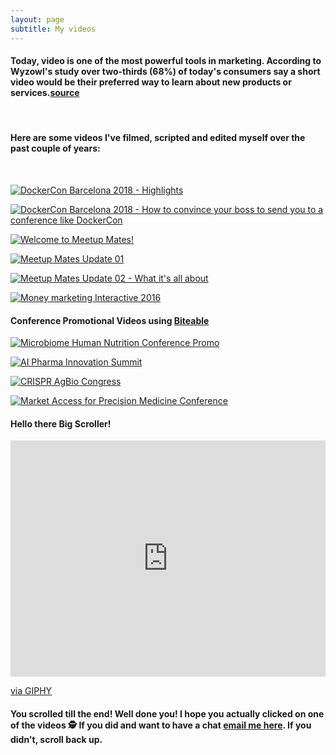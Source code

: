 ```yaml
---
layout: page
subtitle: My videos
---
```

<h4>Today, video is one of the most powerful tools in marketing. According to Wyzowl's study over two-thirds (68%) of today's consumers say a short video would be their preferred way to learn about new products or services.<a href="https://www.wyzowl.com/video-marketing-statistics-2019/" target="_blank">source</a></h4>
<br>
<h4>Here are some videos I've filmed, scripted and edited myself over the past couple of years:</h4>
<br>

[![DockerCon Barcelona 2018 - Highlights](https://i.ibb.co/kD6PCJL/https-i-ytimg-com-vi-ZSg-BCLf-Ml2k-maxresdefault.jpg)](https://www.youtube.com/watch?v=ZSgBCLfMl2k "DockerCon Barcelona 2018")

[![DockerCon Barcelona 2018 - How to convince your boss to send you to a conference like DockerCon](https://i.ibb.co/RPjhttK/https-i-ytimg-com-vi-Qb-ZB9suus-RQ-maxresdefault.jpg)](https://www.youtube.com/watch?v=QbZB9suusRQ "DockerCon Barcelona 2018 - How to convince your boss to send you to a conference like DockerCon")

[![Welcome to Meetup Mates!](https://i.ibb.co/pj1B0jx/https-i-ytimg-com-vi-X6suu-FJp7-JY-maxresdefault.jpg)](https://www.youtube.com/watch?v=X6suuFJp7JY "Welcome to Meetup Mates!")

[![Meetup Mates Update 01](https://i.ibb.co/P4D3sCc/https-i-ytimg-com-vi-k-Id-Gt6-FPKEA-maxresdefault.jpg)](https://www.youtube.com/watch?v=kIdGt6FPKEA "Meetup Mates Update 01")

[![Meetup Mates Update 02 - What it's all about](https://i.ibb.co/dB9Rbhf/https-i-ytimg-com-vi-G-k-Kl2-Db9-Gg-maxresdefault.jpg)](https://www.youtube.com/watch?v=G-kKl2Db9Gg "Meetup Mates Update 02 - What it's all about")

[![Money marketing Interactive 2016](https://i.ibb.co/T0RjGWP/https-i-ytimg-com-vi-7-TTu-Orz5-FBg-maxresdefault.jpg)](https://youtu.be/7TTuOrz5FBg "Money marketing Interactive 2016")

<h4>Conference Promotional Videos using <a href="https://biteable.com" target="_blank">Biteable</a></h4>

[![Microbiome Human Nutrition Conference Promo](https://i.ibb.co/fHtnbn6/https-i-ytimg-com-vi-3-Nt-MAwo-Tx-A-maxresdefault.jpg)](https://www.youtube.com/watch?v=_3NtMAwoTxA "Microbiome Human Nutrition Conference Promo")

[![AI Pharma Innovation Summit](https://i.ibb.co/4t8v18S/https-i-ytimg-com-vi-Va-Bi-Sgg-O8-c-maxresdefault.jpg)](https://www.youtube.com/watch?v=VaBiSggO8_c "AI Pharma Innovation Summit")

[![CRISPR AgBio Congress](https://i.ibb.co/PW0RTW2/https-i-ytimg-com-vi-Xalp-YJe-Hoso-maxresdefault.jpg)](https://www.youtube.com/watch?v=XalpYJeHoso "CRISPR AgBio Congress")

[![Market Access for Precision Medicine Conference](https://i.ibb.co/6FnSQ2K/https-i-ytimg-com-vi-VJDs-NUd-XQLc-maxresdefault.jpg)](https://www.youtube.com/watch?v=VJDsNUdXQLc "Market Access for Precision Medicine Conference")

<h4>Hello there Big Scroller!</h4>

<div style="width:100%;height:0;padding-bottom:75%;position:relative;"><iframe src="https://giphy.com/embed/8CAFRDokyQkhi" width="100%" height="100%" style="position:absolute" frameBorder="0" class="giphy-embed" allowFullScreen></iframe></div><p><a href="https://giphy.com/gifs/cat-kitten-8CAFRDokyQkhi">via GIPHY</a></p>

<h4>You scrolled till the end! Well done you! I hope you actually clicked on one of the videos 🕵️‍ If you did and want to have a chat <a href="mailto:hello@margogantner.com">email me here</a>. If you didn't, scroll back up.</h4>

